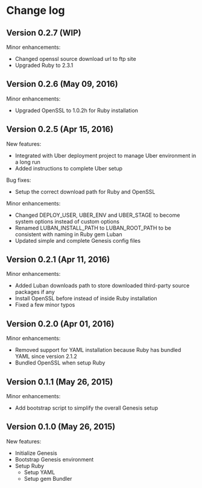 # Change log

## Version 0.2.7 (WIP)

Minor enhancements: 
  * Changed openssl source download url to ftp site
  * Upgraded Ruby to 2.3.1

## Version 0.2.6 (May 09, 2016)

Minor enhancements:
  * Upgraded OpenSSL to 1.0.2h for Ruby installation

## Version 0.2.5 (Apr 15, 2016)

New features:
  * Integrated with Uber deployment project to manage Uber environment in a long run
  * Added instructions to complete Uber setup

Bug fixes:
  * Setup the correct download path for Ruby and OpenSSL

Minor enhancements:
  * Changed DEPLOY_USER, UBER_ENV and UBER_STAGE to become system options instead of custom options
  * Renamed LUBAN_INSTALL_PATH to LUBAN_ROOT_PATH to be consistent with naming in Ruby gem Luban
  * Updated simple and complete Genesis config files


## Version 0.2.1 (Apr 11, 2016)

Minor enhancements:
  * Added Luban downloads path to store downloaded third-party source packages if any
  * Install OpenSSL before instead of inside Ruby installation
  * Fixed a few minor typos

## Version 0.2.0 (Apr 01, 2016)

Minor enhancements:
  * Removed support for YAML installation because Ruby has bundled YAML since version 2.1.2
  * Bundled OpenSSL when setup Ruby

## Version 0.1.1 (May 26, 2015)

Minor enhancements:
  * Add bootstrap script to simplify the overall Genesis setup

## Version 0.1.0 (May 26, 2015)

New features:
  * Initialize Genesis
  * Bootstrap Genesis environment
  * Setup Ruby
    * Setup YAML
    * Setup gem Bundler
